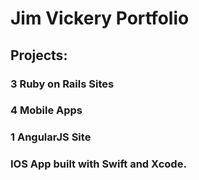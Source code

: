 # Jim Vickery Portfolio


## Projects:

### 3 Ruby on Rails Sites

### 4 Mobile Apps

### 1 AngularJS Site

### IOS App built with Swift and Xcode.